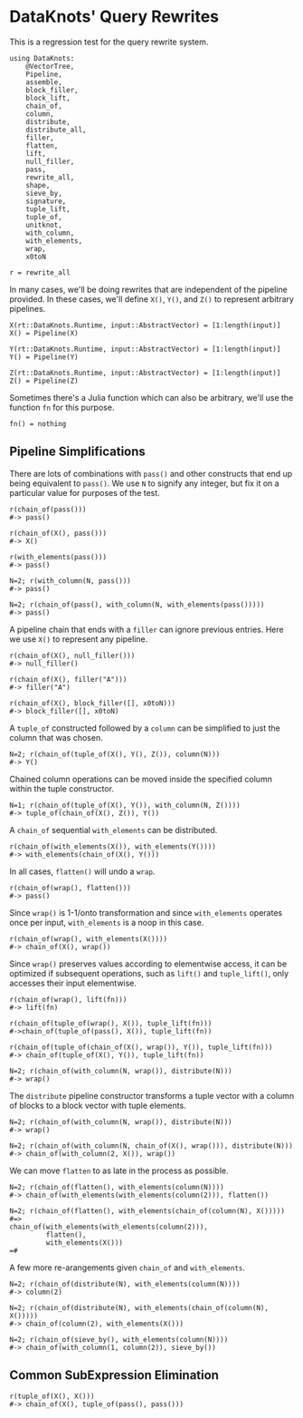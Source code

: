 # DataKnots' Query Rewrites

This is a regression test for the query rewrite system.

    using DataKnots:
        @VectorTree,
        Pipeline,
        assemble,
        block_filler,
        block_lift,
        chain_of,
        column,
        distribute,
        distribute_all,
        filler,
        flatten,
        lift,
        null_filler,
        pass,
        rewrite_all,
        shape,
        sieve_by,
        signature,
        tuple_lift,
        tuple_of,
        unitknot,
        with_column,
        with_elements,
        wrap,
        x0toN

    r = rewrite_all

In many cases, we'll be doing rewrites that are independent of the
pipeline provided. In these cases, we'll define `X()`, `Y()`, and `Z()`
to represent arbitrary pipelines.

    X(rt::DataKnots.Runtime, input::AbstractVector) = [1:length(input)]
    X() = Pipeline(X)

    Y(rt::DataKnots.Runtime, input::AbstractVector) = [1:length(input)]
    Y() = Pipeline(Y)

    Z(rt::DataKnots.Runtime, input::AbstractVector) = [1:length(input)]
    Z() = Pipeline(Z)

Sometimes there's a Julia function which can also be arbitrary, we'll
use the function `fn` for this purpose.

    fn() = nothing

## Pipeline Simplifications

There are lots of combinations with `pass()` and other constructs that
end up being equivalent to `pass()`. We use `N` to signify any integer,
but fix it on a particular value for purposes of the test.

    r(chain_of(pass()))
    #-> pass()

    r(chain_of(X(), pass()))
    #-> X()

    r(with_elements(pass()))
    #-> pass()

    N=2; r(with_column(N, pass()))
    #-> pass()

    N=2; r(chain_of(pass(), with_column(N, with_elements(pass()))))
    #-> pass()

A pipeline chain that ends with a `filler` can ignore previous entries.
Here we use `X()` to represent any pipeline.

    r(chain_of(X(), null_filler()))
    #-> null_filler()

    r(chain_of(X(), filler("A")))
    #-> filler("A")

    r(chain_of(X(), block_filler([], x0toN)))
    #-> block_filler([], x0toN)

A `tuple_of` constructed followed by a `column` can be simplified to
just the column that was chosen.

    N=2; r(chain_of(tuple_of(X(), Y(), Z()), column(N)))
    #-> Y()

Chained column operations can be moved inside the specified column
within the tuple constructor.

    N=1; r(chain_of(tuple_of(X(), Y()), with_column(N, Z())))
    #-> tuple_of(chain_of(X(), Z()), Y())

A `chain_of` sequential `with_elements` can be distributed.

    r(chain_of(with_elements(X()), with_elements(Y())))
    #-> with_elements(chain_of(X(), Y()))

In all cases, `flatten()` will undo a `wrap`.

    r(chain_of(wrap(), flatten()))
    #-> pass()

Since `wrap()` is 1-1/onto transformation and since `with_elements`
operates once per input, `with_elements` is a noop in this case.

    r(chain_of(wrap(), with_elements(X())))
    #-> chain_of(X(), wrap())

Since `wrap()` preserves values according to elementwise access, it can
be optimized if subsequent operations, such as `lift()` and
`tuple_lift()`, only accesses their input elementwise.

    r(chain_of(wrap(), lift(fn)))
    #-> lift(fn)

    r(chain_of(tuple_of(wrap(), X()), tuple_lift(fn)))
    #->chain_of(tuple_of(pass(), X()), tuple_lift(fn))

    r(chain_of(tuple_of(chain_of(X(), wrap()), Y()), tuple_lift(fn)))
    #-> chain_of(tuple_of(X(), Y()), tuple_lift(fn))

    N=2; r(chain_of(with_column(N, wrap()), distribute(N)))
    #-> wrap()

The `distribute` pipeline constructor transforms a tuple vector with a
column of blocks to a block vector with tuple elements.

    N=2; r(chain_of(with_column(N, wrap()), distribute(N)))
    #-> wrap()

    N=2; r(chain_of(with_column(N, chain_of(X(), wrap())), distribute(N)))
    #-> chain_of(with_column(2, X()), wrap())

We can move `flatten` to as late in the process as possible.

    N=2; r(chain_of(flatten(), with_elements(column(N))))
    #-> chain_of(with_elements(with_elements(column(2))), flatten())

    N=2; r(chain_of(flatten(), with_elements(chain_of(column(N), X()))))
    #=>
    chain_of(with_elements(with_elements(column(2))),
             flatten(),
             with_elements(X()))
    =#

A few more re-arangements given `chain_of` and `with_elements`.

    N=2; r(chain_of(distribute(N), with_elements(column(N))))
    #-> column(2)

    N=2; r(chain_of(distribute(N), with_elements(chain_of(column(N), X()))))
    #-> chain_of(column(2), with_elements(X()))

    N=2; r(chain_of(sieve_by(), with_elements(column(N))))
    #-> chain_of(with_column(1, column(2)), sieve_by())

## Common SubExpression Elimination

    r(tuple_of(X(), X()))
    #-> chain_of(X(), tuple_of(pass(), pass()))
